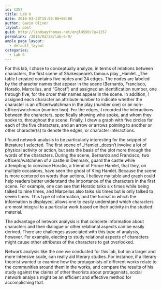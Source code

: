 ```yaml
---
id: 1357
title: Lab 6
date: 2016-03-28T15:59:08+00:00
author: Gavin Oliver
layout: post
guid: http://lindsaythomas.net/engl4590/?p=1357
permalink: /2016/03/28/lab-6-9/
ample_page_layout:
  - default_layout
categories:
  - Lab 6
---
```

For this lab, I chose to conceptually analyze, in terms of relations between characters, the first scene of Shakespeare&#8217;s famous play _Hamlet. _The table I created contains five nodes and 24 edges. The nodes are labeled by the character names that appear in the scene (Bernardo, Francisco, Horatio, Marcellus, and &#8220;Ghost&#8221;) and assigned an identification number, one through five, for the order their names appear in the scene. In addition, I assigned each character an attribute number to indicate whether the character is an officer/watchman in the play (number one) or an non-officer/watchman (number two). For the edges, I recorded the interactions between the characters, specifically showing who spoke, and whom they spoke to, throughout the scene. Finally, I drew a graph with five circles for each of the five characters, and an arrow or arrows pointing to another or other character(s) to denote the edges, or character interactions.

I found network analysis to be particularly interesting for the snippet of literature I selected. The first scene of _Hamlet _doesn&#8217;t involve a lot of physical activity or action, but sets the basis of the plot more through the words of the characters. During the scene, Bernardo and Francisco, two officers/watchmen of a castle in Denmark, guard the castle while attempting to convince Horatio, a friend of Prince Hamlet, that they, on multiple occasions, have seen the ghost of King Hamlet. Because the scene is more centered on words than actions, I believe my table and graph could help readers better understand the importance of the characters in the first scene. For example, one can see that Horatio talks six times while being talked to nine times, and Marcellus also talks six times but is only talked to seven times. This type of information, and the format in which the information is displayed, allows one to easily understand which characters are most integral to a particular work based on their activity in the studied material.

The advantage of network analysis is that concrete information about characters and their dialogue or other relational aspects can be easily derived. There are challenges associated with this type of analysis, however. For example, electing to study relational aspects of characters might cause other attributes of the characters to get overlooked.

Network analysis like the one we conducted for this lab, but on a larger and more intensive scale, can really aid literary studies. For instance, if a literary theorist wanted to examine how the protagonists of different works relate to the communities around them in the works, and compare the results of his study against the claims of other theorists about protagonists, social network analysis might be an efficient and effective method for accomplishing that.